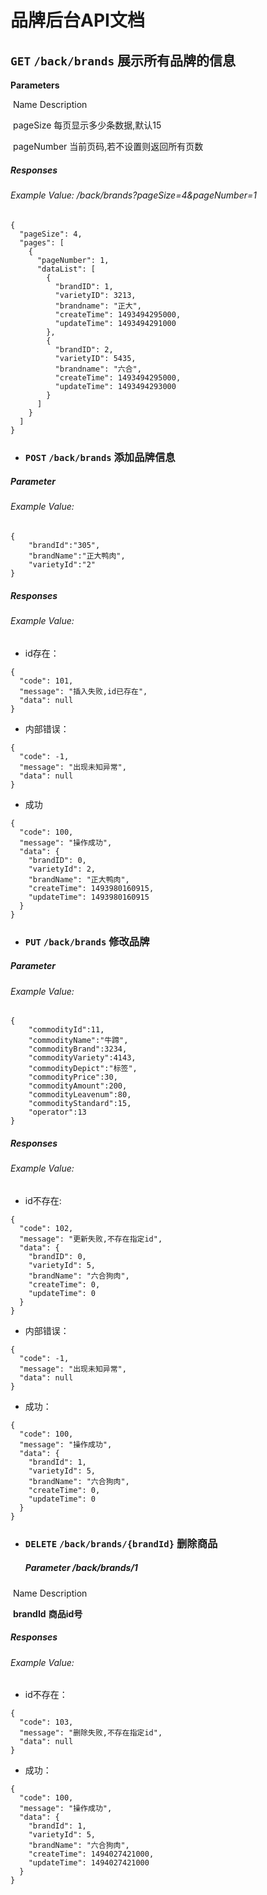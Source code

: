 # 品牌后台API文档



## `GET`   	`/back/brands`		展示所有品牌的信息

**Parameters**

​	Name				Description

​	pageSize				每页显示多少条数据,默认15

​	pageNumber			当前页码,若不设置则返回所有页数

##### Responses

###### Example Value:		/back/brands?pageSize=4&pageNumber=1

```
{
  "pageSize": 4,
  "pages": [
    {
      "pageNumber": 1,
      "dataList": [
        {
          "brandID": 1,
          "varietyID": 3213,
          "brandname": "正大",
          "createTime": 1493494295000,
          "updateTime": 1493494291000
        },
        {
          "brandID": 2,
          "varietyID": 5435,
          "brandname": "六合",
          "createTime": 1493494295000,
          "updateTime": 1493494293000
        }
      ]
    }
  ]
}
```

- ### `POST`	`/back/brands`		添加品牌信息

##### Parameter

###### Example Value:

```
{
	"brandId":"305",
	"brandName":"正大鸭肉",
	"varietyId":"2"
}
```

##### Responses

###### Example Value:

- id存在：	

```
{
  "code": 101,
  "message": "插入失败,id已存在",
  "data": null
}
```

- 内部错误：

```
{
  "code": -1,
  "message": "出现未知异常",
  "data": null
}
```

- 成功

```
{
  "code": 100,
  "message": "操作成功",
  "data": {
    "brandID": 0,
    "varietyId": 2,
    "brandName": "正大鸭肉",
    "createTime": 1493980160915,
    "updateTime": 1493980160915
  }
}
```

- ### `PUT`	`/back/brands`		修改品牌

##### Parameter

###### Example Value:

```
{
    "commodityId":11,
    "commodityName":"牛蹄",
    "commodityBrand":3234,
    "commodityVariety":4143,
    "commodityDepict":"标签",
    "commodityPrice":30,
    "commodityAmount":200,
    "commodityLeavenum":80,
    "commodityStandard":15,
    "operator":13
}
```

##### Responses

###### Example Value:

- id不存在:

```
{
  "code": 102,
  "message": "更新失败,不存在指定id",
  "data": {
    "brandID": 0,
    "varietyId": 5,
    "brandName": "六合狗肉",
    "createTime": 0,
    "updateTime": 0
  }
}
```

- 内部错误：

```
{
  "code": -1,
  "message": "出现未知异常",
  "data": null
}
```

- 成功：

```
{
  "code": 100,
  "message": "操作成功",
  "data": {
    "brandId": 1,
    "varietyId": 5,
    "brandName": "六合狗肉",
    "createTime": 0,
    "updateTime": 0
  }
}
```

- ### `DELETE`		`/back/brands/{brandId}`	删除商品

  ##### Parameter			/back/brands/1

​	Name				Description

​	**brandId**		**商品id号**

##### Responses	

###### Example Value:		

- id不存在：

```
{
  "code": 103,
  "message": "删除失败,不存在指定id",
  "data": null
}
```

- 成功：

```
{
  "code": 100,
  "message": "操作成功",
  "data": {
    "brandId": 1,
    "varietyId": 5,
    "brandName": "六合狗肉",
    "createTime": 1494027421000,
    "updateTime": 1494027421000
  }
}
```